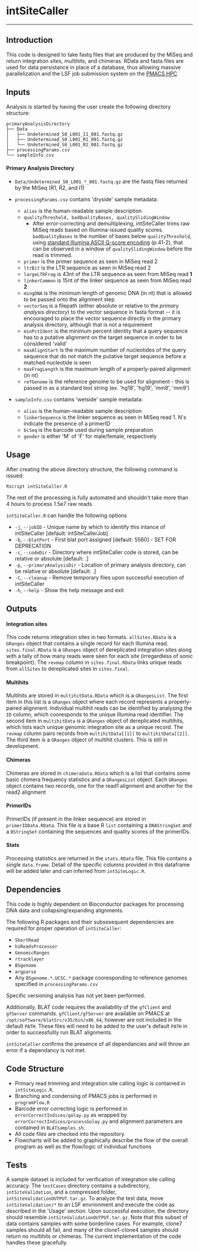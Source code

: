 # intSiteCaller

***


## Introduction
This code is designed to take fastq files that are produced by the MiSeq and return integration sites, multihits, and chimeras.  RData and fasta files are used for data persistance in place of a database, thus allowing massive parallelization and the LSF job submission system on the [PMACS HPC](http://www.med.upenn.edu/hpc/hardware-physical-environment.html)


## Inputs
                                    
Analysis is started by having the user create the following directory structure:

```
primaryAnalysisDirectory
├── Data
│   ├── Undetermined_S0_L001_I1_001.fastq.gz
│   ├── Undetermined_S0_L001_R1_001.fastq.gz
│   └── Undetermined_S0_L001_R2_001.fastq.gz
├── processingParams.csv
└── sampleInfo.csv
``` 
#### Primary Analysis Directory

* `Data/Undetermined_S0_L001_*_001.fastq.gz` are the fastq files returned by the MiSeq (R1, R2, and I1)
    
* `processingParams.csv` contains 'dryside' sample metadata:
	* `alias` is the human-readable sample description
	* `qualityThreshold, badQualityBases, qualitySlidingWindow`
		* After error-correcting and demultiplexing, intSiteCaller trims raw MiSeq reads based on Illumina-issued quality scores.  `badQualityBases` is the number of bases below `qualityThreshold`, using [standard Illumina ASCII Q-score encoding](http://support.illumina.com/content/dam/illumina-support/documents/myillumina/a557afc4-bf0e-4dad-9e59-9c740dd1e751/casava_userguide_15011196d.pdf) (p.41-2), that can be observed in a window of `qualitySlidingWindow` before the read is trimmed.
	* `primer` is the primer sequence as seen in MiSeq read 2
	* `ltrBit` is the LTR sequence as seen in MiSeq read 2
	* `largeLTRFrag` is 43nt of the LTR sequence as seen from MiSeq read **1**
	* `linkerCommon` is 15nt of the linker sequence as seen from MiSeq read **2**
	* `mingDNA` is the minimum length of genomic DNA (in nt) that is allowed to be passed onto the alignment step
	* `vectorSeq` is a filepath (either absolute or relative to the *primary analysis directory*) to the vector sequence in fasta format -- it is encouraged to place the vector sequence directly in the primary analysis directory, although that is not a requirement
	* `minPctIdent` is the minimum percent identity that a query sequence has to a putative alignment on the target sequence in order to be considered 'valid'
	* `maxAlignStart` is the maximum number of nucleotides of the query sequence that do *not* match the putative target sequence before a matched nucleotide is seen
	* `maxFragLength` is the maximum length of a properly-paired alignment (in nt)
	* `refGenome` is the reference genome to be used for alignment - this is passed in as a standard text string (ex. 'hg18', 'hg19', 'mm8', 'mm9')

* `sampleInfo.csv` contains 'wetside' sample metadata:
	* `alias` is the human-readable sample description
	* `linkerSequence` is the linker sequence as seen in MiSeq read 1.  N's indicate the presence of a primerID
	* `bcSeq` is the barcode used during sample preparation 
	* `gender` is either 'M' of 'F' for male/female, respectively

## Usage

After creating the above directory structure, the following command is issued:

```Rscript intSiteCaller.R```

The rest of the processing is fully automated and shouldn't take more than 4 hours to process 1.5e7 raw reads.

`intSiteCaller.R` can handle the following options
* `-j`, `--jobID` - Unique name by which to identify this intance of intSiteCaller [default: intSiteCallerJob]
* `-b`, `--blatPort` - First blat port assigned [default: 5560] - SET FOR DEPRECATION
* `-c`, `--codeDir` - Directory where intSiteCaller code is stored, can be relative or absolute [default: .]
* `-p`, `--primaryAnalysisDir` - Location of primary analysis directory, can be relative or absolute [default: .]
* `-C`, `--cleanup` - Remove temporary files upon successful execution of intSiteCaller
* `-h`, `--help` - Show the help message and exit



## Outputs

#### Integration sites
This code returns integration sites in two formats.  `allSites.RData` is a `GRanges` object that contains a single record for each Illumina read.  `sites.final.RData` is a `GRanges` object of dereplicated integration sites along with a tally of how many reads were seen for each site (irregardless of sonic breakpoint).  The `revmap` column in `sites.final.RData` links unique reads from `allSites` to dereplicated sites in `sites.final`.


#### Multihits
Multihits are stored in `multihitData.RData` which is a `GRangesList`.  The first item in this list is a `GRanges` object where each record represents a properly-paired alignment.  Individual multihit reads can be identified by analysing the `ID` column, which cooresponds to the unique Illumina read identifier.  The second item in `multihitData` is a `GRanges` object of dereplicated multihits, which lists each unique genomic integration site as a unique record.  The `revmap` column pairs records from `multihitData[[1]]` to `multihitData[[2]]`.  The third item is a `GRanges` object of multihit clusters.  This is still in development.

#### Chimeras
Chimeras are stored in `chimeraData.RData` which is a list that contains some basic chimera frequency statistics and a `GRangesList` object.  Each `GRanges` object contains two records, one for the read1 alignment and another for the read2 alignment

#### PrimerIDs
PrimerIDs (if present in the linker sequence) are stored in `primerIDData.RData`.  This file is a base R `list` containing a `DNAStringSet` and a `BStringSet` containing the sequences and quality scores of the primerIDs.

#### Stats
Processing statistics are returned in the `stats.RData` file.  This file contains a single `data.frame`.  Detail of the specific columns provided in this dataframe will be added later and can inferred from `intSiteLogic.R`.



## Dependencies

This code is highly dependent on Bioconductor packages for processing DNA data and collapsing/expanding alignments.

The following R packages and their subsesequent dependencies are required for proper operation of `intSiteCaller`:
* `ShortRead`
* `hiReadsProcessor`
* `GenomicRanges`
* `rtracklayer`
* `BSgenome`
* `argparse`
* Any `BSgenome.*.UCSC.*` package cooresponding to reference genomes specified in `processingParams.csv`

Specific versioning analysis has not yet been performed.

Additionally, BLAT code requires the availability of the `gfClient` and `gfServer` commands.  `gfClient/gfServer` are available on PMACS at `/opt/software/blatSrc/v35/bin/x86_64`, however are not included in the default `PATH`.  These files will need to be added to the user's default `PATH` in order to successfullly run BLAT alignments. 

`intSiteCaller` confirms the presence of all dependancies and will throw an error if a dependancy is not met.

## Code Structure

- Primary read trimming and integration site calling logic is contained in `intSiteLogic.R`.
- Branching and condensing of PMACS jobs is performed in `programFlow.R`
- Barcode error correcting logic is performed in `errorCorrectIndices/golay.py` as wrapped by `errorCorrectIndices/processGolay.py` and alignment parameters are contained in `BLATsamples.sh`.
- All code files are checked into the repository.
- Flowcharts will be added to graphically describe the flow of the overall program as well as the flow/logic of individual functions


## Tests

A sample dataset is included for verification of integration site calling accuracy.  The `testCases` directory contains a subdirectory, `intSiteValidation`, and a compressed folder, `intSiteValidationOUTPUT.tar.gz`.  To analyze the test data, move `intSiteValidation/*` to an LSF envrionment and execute the code as described in the 'Usage' section.  Upon successful execution, the directory should resemble `intSiteValidationOUTPUT.tar.gz`.  Note that this subset of data contains samples with some borderline cases.  For example, clone7 samples should all fail, and many of the clone1-clone4 samples should return no multihits or chimeras.  The current implementation of the code handles these gracefully.